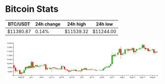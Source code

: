 # Bitcoin Stats

BTC/USDT|24h change|24h high|24h low|
|---|---|---|---|
|$11380.87|0.14%|$11539.32|$11244.00|

<img src="./chart.svg">
